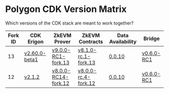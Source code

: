 # Polygon CDK Version Matrix

Which versions of the CDK stack are meant to work together?

Fork ID|CDK Erigon|ZkEVM Prover|ZkEVM Contracts|Data Availability|Bridge
---|---|---|---|---|---
13|[v2.60.0-beta1](https://github.com/0xPolygonHermez/cdk-erigon/releases/tag/v2.60.0-beta1)|[v9.0.0-RC1-fork.13](https://github.com/0xPolygonHermez/zkevm-prover/releases/tag/v9.0.0-RC1)|[v8.1.0-rc.1-fork.13](https://github.com/0xPolygonHermez/zkevm-contracts/releases/tag/v8.1.0-rc.1-fork.13)|[0.0.10](https://github.com/0xPolygon/cdk-data-availability/releases/tag/v0.0.10)|[v0.6.0-RC1](https://github.com/0xPolygonHermez/zkevm-bridge-service/releases/tag/v0.6.0-RC1)
12|[v2.1.2](https://github.com/0xPolygonHermez/cdk-erigon/releases/tag/v2.1.2)|[v8.0.0-RC14-fork.12](https://github.com/0xPolygonHermez/zkevm-prover/releases/tag/v8.0.0-RC14)|[v8.0.0-rc.4-fork.12](https://github.com/0xPolygonHermez/zkevm-contracts/releases/tag/v8.0.0-rc.4-fork.12)|[0.0.10](https://github.com/0xPolygon/cdk-data-availability/releases/tag/v0.0.10)|[v0.6.0-RC1](https://github.com/0xPolygonHermez/zkevm-bridge-service/releases/tag/v0.6.0-RC1)
